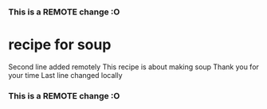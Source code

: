 ### This is a REMOTE change :O
# recipe for soup
Second line added remotely
This recipe is 
about making soup
Thank you for your time
Last line changed locally
### This is a REMOTE change :O
